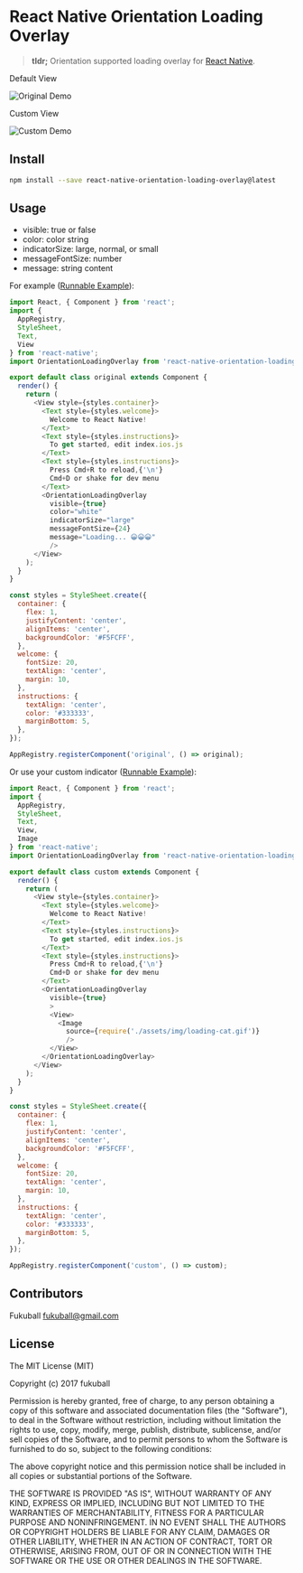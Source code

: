 # React Native Orientation Loading Overlay

> **tldr;** Orientation supported loading overlay for [React Native][react-native].

Default View

![Original Demo][original-demo]

Custom View

![Custom Demo][custom-demo]

## Install

```bash
npm install --save react-native-orientation-loading-overlay@latest
```

## Usage

* visible: true or false
* color: color string
* indicatorSize: large, normal, or small
* messageFontSize: number
* message: string content

For example ([Runnable Example][runnable-example-1]):

```js
import React, { Component } from 'react';
import {
  AppRegistry,
  StyleSheet,
  Text,
  View
} from 'react-native';
import OrientationLoadingOverlay from 'react-native-orientation-loading-overlay';

export default class original extends Component {
  render() {
    return (
      <View style={styles.container}>
        <Text style={styles.welcome}>
          Welcome to React Native!
        </Text>
        <Text style={styles.instructions}>
          To get started, edit index.ios.js
        </Text>
        <Text style={styles.instructions}>
          Press Cmd+R to reload,{'\n'}
          Cmd+D or shake for dev menu
        </Text>
        <OrientationLoadingOverlay
          visible={true}
          color="white"
          indicatorSize="large"
          messageFontSize={24}
          message="Loading... 😀😀😀"
          />
      </View>
    );
  }
}

const styles = StyleSheet.create({
  container: {
    flex: 1,
    justifyContent: 'center',
    alignItems: 'center',
    backgroundColor: '#F5FCFF',
  },
  welcome: {
    fontSize: 20,
    textAlign: 'center',
    margin: 10,
  },
  instructions: {
    textAlign: 'center',
    color: '#333333',
    marginBottom: 5,
  },
});

AppRegistry.registerComponent('original', () => original);
```

Or use your custom indicator ([Runnable Example][runnable-example-2]):

```js
import React, { Component } from 'react';
import {
  AppRegistry,
  StyleSheet,
  Text,
  View,
  Image
} from 'react-native';
import OrientationLoadingOverlay from 'react-native-orientation-loading-overlay';

export default class custom extends Component {
  render() {
    return (
      <View style={styles.container}>
        <Text style={styles.welcome}>
          Welcome to React Native!
        </Text>
        <Text style={styles.instructions}>
          To get started, edit index.ios.js
        </Text>
        <Text style={styles.instructions}>
          Press Cmd+R to reload,{'\n'}
          Cmd+D or shake for dev menu
        </Text>
        <OrientationLoadingOverlay
          visible={true}
          >
          <View>
            <Image
              source={require('./assets/img/loading-cat.gif')}
              />
          </View>
        </OrientationLoadingOverlay>
      </View>
    );
  }
}

const styles = StyleSheet.create({
  container: {
    flex: 1,
    justifyContent: 'center',
    alignItems: 'center',
    backgroundColor: '#F5FCFF',
  },
  welcome: {
    fontSize: 20,
    textAlign: 'center',
    margin: 10,
  },
  instructions: {
    textAlign: 'center',
    color: '#333333',
    marginBottom: 5,
  },
});

AppRegistry.registerComponent('custom', () => custom);
```

## Contributors

Fukuball <fukuball@gmail.com>

## License

The MIT License (MIT)

Copyright (c) 2017 fukuball

Permission is hereby granted, free of charge, to any person obtaining a copy
of this software and associated documentation files (the "Software"), to deal
in the Software without restriction, including without limitation the rights
to use, copy, modify, merge, publish, distribute, sublicense, and/or sell
copies of the Software, and to permit persons to whom the Software is
furnished to do so, subject to the following conditions:

The above copyright notice and this permission notice shall be included in all
copies or substantial portions of the Software.

THE SOFTWARE IS PROVIDED "AS IS", WITHOUT WARRANTY OF ANY KIND, EXPRESS OR
IMPLIED, INCLUDING BUT NOT LIMITED TO THE WARRANTIES OF MERCHANTABILITY,
FITNESS FOR A PARTICULAR PURPOSE AND NONINFRINGEMENT. IN NO EVENT SHALL THE
AUTHORS OR COPYRIGHT HOLDERS BE LIABLE FOR ANY CLAIM, DAMAGES OR OTHER
LIABILITY, WHETHER IN AN ACTION OF CONTRACT, TORT OR OTHERWISE, ARISING FROM,
OUT OF OR IN CONNECTION WITH THE SOFTWARE OR THE USE OR OTHER DEALINGS IN THE
SOFTWARE.

[react-native]: https://facebook.github.io/react-native
[original-demo]: https://cdn.rawgit.com/fukuball/react-native-orientation-loading-overlay/master/screenshot/original-iphone.gif
[custom-demo]: https://cdn.rawgit.com/fukuball/react-native-orientation-loading-overlay/master/screenshot/custom-iphone.gif
[runnable-example-1]: https://github.com/fukuball/react-native-orientation-loading-overlay/tree/master/example/original
[runnable-example-2]: https://github.com/fukuball/react-native-orientation-loading-overlay/tree/master/example/custom